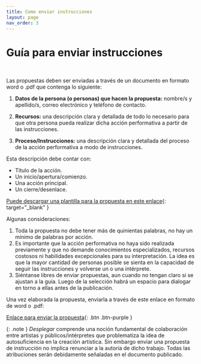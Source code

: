 ```yaml
---
title: Como enviar instrucciones
layout: page
nav_order: 3
---
```


# Guía para enviar instrucciones

<br />


Las propuestas deben ser enviadas a través de un documento en formato word o .pdf que contenga lo siguiente:

1. **Datos de la persona (o personas) que hacen la propuesta:** nombre/s y apellido/s, correo electrónico y teléfono de contacto.

2. **Recursos:** una descripción clara y detallada de todo lo necesario para que otra persona pueda realizar dicha acción performativa a partir de las instrucciones.

3. **Proceso/Instrucciones:** una descripción clara y detallada del proceso de la acción performativa a modo de instrucciones.

Esta descripción debe contar con:

- Título de la acción.
- Un inicio/apertura/comienzo.
- Una acción principal.
- Un cierre/desenlace.

[Puede descargar una plantilla para la propuesta en este enlace](https://docs.google.com/document/d/1pfoBriRMIKh-Z04eXwsz0YG1CPi7_8bm3hbRpVb3kws/edit?usp=sharing){: target="_blank" }

Algunas consideraciones:

1. Toda la propuesta no debe tener más de quinientas palabras, no hay un mínimo de palabras por acción.
2. Es importante que la acción performativa no haya sido realizada previamente y que no demande conocimientos especializados, recursos costosos ni habilidades excepcionales para su interpretación. La idea es que la mayor cantidad de personas posible se sienta en la capacidad de seguir las instrucciones y volverse un o una intérprete.
3. Siéntanse libres de enviar propuestas, aun cuando no tengan claro si se ajustan a la guía. Luego de la selección habrá un espacio para dialogar en torno a ellas antes de la publicación.

Una vez elaborada la propuesta, enviarla a través de este enlace en formato de word o .pdf: 


[Enlace para enviar la propuesta](https://www.dropbox.com/request/KxgEtMm6eLjSj5h63D4P){: .btn .btn-purple }

{: .note }
_Desplegar_ comprende una noción fundamental de colaboración entre artistas y públicos/intérpretes que problematiza la idea de autosuficiencia en la creación artística. Sin embargo enviar una propuesta de instrucción no implica renunciar a la autoría de dicho trabajo. Todas las atribuciones serán debidamente señaladas en el documento publicado.
